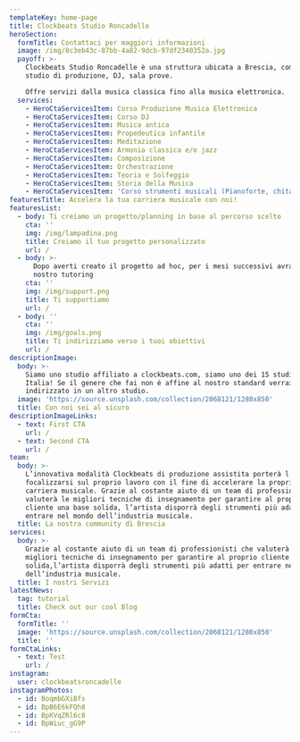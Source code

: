 ```yaml
---
templateKey: home-page
title: Clockbeats Studio Roncadelle
heroSection:
  formTitle: Contattaci per maggiori informazioni
  image: /img/8c3eb43c-87bb-4a82-9dcb-97df2340352a.jpg
  payoff: >-
    Clockbeats Studio Roncadelle è una struttura ubicata a Brescia, composta da
    studio di produzione, DJ, sala prove.

    Offre servizi dalla musica classica fino alla musica elettronica.
  services:
    - HeroCtaServicesItem: Corso Produzione Musica Elettronica
    - HeroCtaServicesItem: Corso DJ
    - HeroCtaServicesItem: Musica antica
    - HeroCtaServicesItem: Propedeutica infantile
    - HeroCtaServicesItem: Meditazione
    - HeroCtaServicesItem: Armonia classica e/o jazz
    - HeroCtaServicesItem: Composizione
    - HeroCtaServicesItem: Orchestrazione
    - HeroCtaServicesItem: Teoria e Solfeggio
    - HeroCtaServicesItem: Storia della Musica
    - HeroCtaServicesItem: 'Corso strumenti musicali (Pianoforte, chitarra, violino ecc.)'
featuresTitle: Accelera la tua carriera musicale con noi!
featuresList:
  - body: Ti creiamo un progetto/planning in base al percorso scelto
    cta: ''
    img: /img/lampadina.png
    title: Creiamo il tuo progetto personalizzato
    url: /
  - body: >-
      Dopo averti creato il progetto ad hoc, per i mesi successivi avrai il
      nostro tutoring
    cta: ''
    img: /img/support.png
    title: Ti supportiamo
    url: /
  - body: ''
    cta: ''
    img: /img/goals.png
    title: Ti indirizziamo verso i tuoi obiettivi
    url: /
descriptionImage:
  body: >-
    Siamo uno studio affiliato a clockbeats.com, siamo uno dei 15 studi in
    Italia! Se il genere che fai non é affine al nostro standard verrai
    indirizzato in un altro studio.
  image: 'https://source.unsplash.com/collection/2068121/1280x850'
  title: Con noi sei al sicuro
descriptionImageLinks:
  - text: First CTA
    url: /
  - text: Second CTA
    url: /
team:
  body: >-
    L’innovativa modalità Clockbeats di produzione assistita porterà l’artista a
    focalizzarsi sul proprio lavoro con il fine di accelerare la propria
    carriera musicale. Grazie al costante aiuto di un team di professionisti che
    valuterà le migliori tecniche di insegnamento per garantire al proprio
    cliente una base solida, l’artista disporrà degli strumenti più adatti per
    entrare nel mondo dell’industria musicale.
  title: La nostra community di Brescia
services:
  body: >-
    Grazie al costante aiuto di un team di professionisti che valuterà le
    migliori tecniche di insegnamento per garantire al proprio cliente una base
    solida,l’artista disporrà degli strumenti più adatti per entrare nel mondo
    dell’industria musicale.
  title: I nostri Servizi
latestNews:
  tag: tutorial
  title: Check out our cool Blog
formCta:
  formTitle: ''
  image: 'https://source.unsplash.com/collection/2068121/1280x850'
  title: ''
formCtaLinks:
  - text: Test
    url: /
instagram:
  user: clockbeatsroncadelle
instagramPhotos:
  - id: BoqmbGXiBfs
  - id: BpB6E6kFQh8
  - id: BpKVqZRl6c8
  - id: BpWiuc_gG9P
---
```



